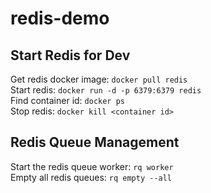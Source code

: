 # redis-demo

## Start Redis for Dev
Get redis docker image: `docker pull redis`  
Start redis: `docker run -d -p 6379:6379 redis`  
Find container id: `docker ps`    
Stop redis: `docker kill <container id>`   

## Redis Queue Management
Start the redis queue worker: `rq worker`  
Empty all redis queues: `rq empty --all`





